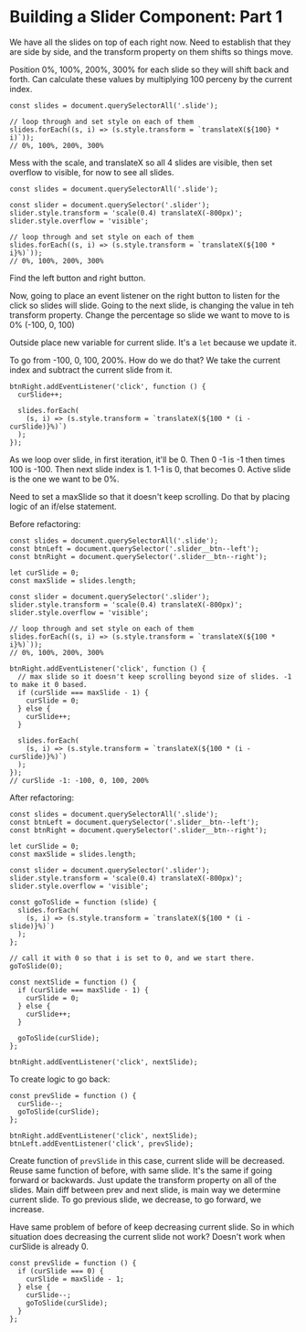 # Building a Slider Component: Part 1

We have all the slides on top of each right now. Need to establish that they are side by side, and the transform property on them shifts so things move.

Position 0%, 100%, 200%, 300% for each slide so they will shift back and forth. Can calculate these values by multiplying 100 perceny by the current index.

```
const slides = document.querySelectorAll('.slide');

// loop through and set style on each of them
slides.forEach((s, i) => (s.style.transform = `translateX(${100} * i)`));
// 0%, 100%, 200%, 300%
```

Mess with the scale, and translateX so all 4 slides are visible, then set overflow to visible, for now to see all slides.

```
const slides = document.querySelectorAll('.slide');

const slider = document.querySelector('.slider');
slider.style.transform = 'scale(0.4) translateX(-800px)';
slider.style.overflow = 'visible';

// loop through and set style on each of them
slides.forEach((s, i) => (s.style.transform = `translateX(${100 * i}%)`));
// 0%, 100%, 200%, 300%
```

Find the left button and right button.

Now, going to place an event listener on the right button to listen for the click so slides will slide. Going to the next slide, is changing the value in teh transform property. Change the percentage so slide we want to move to is 0% (-100, 0, 100)

Outside place new variable for current slide. It's a `let` because we update it.

To go from -100, 0, 100, 200%. How do we do that? We take the current index and subtract the current slide from it.

```
btnRight.addEventListener('click', function () {
  curSlide++;

  slides.forEach(
    (s, i) => (s.style.transform = `translateX(${100 * (i - curSlide)}%)`)
  );
});
```

As we loop over slide, in first iteration, it'll be 0. Then 0 -1 is -1 then times 100 is -100. Then next slide index is 1. 1-1 is 0, that becomes 0. Active slide is the one we want to be 0%.

Need to set a maxSlide so that it doesn't keep scrolling. Do that by placing logic of an if/else statement.

Before refactoring:

```
const slides = document.querySelectorAll('.slide');
const btnLeft = document.querySelector('.slider__btn--left');
const btnRight = document.querySelector('.slider__btn--right');

let curSlide = 0;
const maxSlide = slides.length;

const slider = document.querySelector('.slider');
slider.style.transform = 'scale(0.4) translateX(-800px)';
slider.style.overflow = 'visible';

// loop through and set style on each of them
slides.forEach((s, i) => (s.style.transform = `translateX(${100 * i}%)`));
// 0%, 100%, 200%, 300%

btnRight.addEventListener('click', function () {
  // max slide so it doesn't keep scrolling beyond size of slides. -1 to make it 0 based.
  if (curSlide === maxSlide - 1) {
    curSlide = 0;
  } else {
    curSlide++;
  }

  slides.forEach(
    (s, i) => (s.style.transform = `translateX(${100 * (i - curSlide)}%)`)
  );
});
// curSlide -1: -100, 0, 100, 200%
```

After refactoring:

```
const slides = document.querySelectorAll('.slide');
const btnLeft = document.querySelector('.slider__btn--left');
const btnRight = document.querySelector('.slider__btn--right');

let curSlide = 0;
const maxSlide = slides.length;

const slider = document.querySelector('.slider');
slider.style.transform = 'scale(0.4) translateX(-800px)';
slider.style.overflow = 'visible';

const goToSlide = function (slide) {
  slides.forEach(
    (s, i) => (s.style.transform = `translateX(${100 * (i - slide)}%)`)
  );
};

// call it with 0 so that i is set to 0, and we start there.
goToSlide(0);

const nextSlide = function () {
  if (curSlide === maxSlide - 1) {
    curSlide = 0;
  } else {
    curSlide++;
  }

  goToSlide(curSlide);
};

btnRight.addEventListener('click', nextSlide);
```

To create logic to go back:

```
const prevSlide = function () {
  curSlide--;
  goToSlide(curSlide);
};

btnRight.addEventListener('click', nextSlide);
btnLeft.addEventListener('click', prevSlide);
```

Create function of `prevSlide` in this case, current slide will be decreased. Reuse same function of before, with same slide. It's the same if going forward or backwards. Just update the transform property on all of the slides. Main diff between prev and next slide, is main way we determine current slide. To go previous slide, we decrease, to go forward, we increase.

Have same problem of before of keep decreasing current slide. So in which situation does decreasing the current slide not work? Doesn't work when curSlide is already 0.

```
const prevSlide = function () {
  if (curSlide === 0) {
    curSlide = maxSlide - 1;
  } else {
    curSlide--;
    goToSlide(curSlide);
  }
};
```
